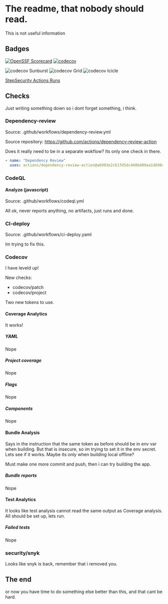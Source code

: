 # The readme, that nobody should read.

This is not useful information

## Badges

[![OpenSSF Scorecard](https://api.scorecard.dev/projects/github.com/Brunfilm/brunfilm.github.io/badge)](https://scorecard.dev/viewer/?uri=github.com/Brunfilm/brunfilm.github.io)
[![codecov](https://codecov.io/gh/Brunfilm/brunfilm.github.io/branch/main/graph/badge.svg?token=K29W2FME3L)](https://codecov.io/gh/Brunfilm/brunfilm.github.io)

![codecov Sunburst](https://codecov.io/gh/Brunfilm/brunfilm.github.io/graphs/sunburst.svg?token=K29W2FME3L)
![codecov Grid](https://codecov.io/gh/Brunfilm/brunfilm.github.io/graphs/tree.svg?token=K29W2FME3L)
![codecov Icicle](https://codecov.io/gh/Brunfilm/brunfilm.github.io/graphs/icicle.svg?token=K29W2FME3L)

[StepSecurity Actions Runs](https://app.stepsecurity.io/github/Brunfilm/actions/runs)

## Checks

Just writing something down so i dont forget something, i think.

### Dependency-review

Source: .github/workflows/dependency-review.yml

Source repository: https://github.com/actions/dependency-review-action

Does it really need to be in a separate wokflow? Its only one check in there.

```yaml
- name: "Dependency Review"
  uses: actions/dependency-review-action@a6993e2c61fd5dc440b409aa1d6904921c5e1894 # v4.3.5
```

### CodeQL

#### Analyze (javascript)

Source: .github/workflows/codeql.yml

All ok, never reports anything, no artifacts, just runs and done.

### CI-deploy

Source: .github/workflows/ci-deploy.yaml

Im trying to fix this.

### Codecov

I have leveld up!

New checks:

-   codecov/patch
-   codecov/project

Two new tokens to use.

#### Coverage Analytics

It works!

##### YAML

Nope

##### Project coverage

Nope

##### Flags

Nope

##### Components

Nope

#### Bundle Analysis

Says in the instruction that the same token as before should be in env var when building.
But that is insecure, so im trying to set it in the env secret. Lets see if it works.
Maybe its only when building local offline?

Must make one more commit and push, then i can try building the app.

##### Bundle reports

Nope

#### Test Analytics

It looks like test analysis cannot read the same output as Coverage analysis. All should be set up, lets run.

##### Failed tests

Nope

### security/snyk

Looks like snyk is back, remember that i removed you.

## The end

or now you have time to do something else better than this, and that cant be hard.
